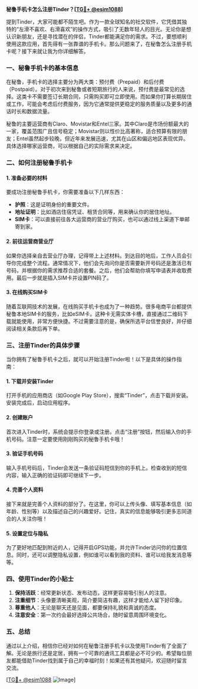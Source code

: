 **秘鲁手机卡怎么注册Tinder？[[TG💪+ @esim1088](https://t.me/s/esim1088)]**

提到Tinder，大家可能都不陌生吧。作为一款全球知名的社交软件，它凭借其独特的“左滑不喜欢、右滑喜欢”的操作方式，吸引了无数年轻人的目光。无论你是想认识新朋友，还是寻找潜在的伴侣，Tinder都能满足你的需求。不过，要想顺利使用这款应用，首先得有一张靠谱的手机卡。那么问题来了，在秘鲁怎么注册手机卡呢？接下来就让我为你详细解答。

### **一、秘鲁手机卡的基本信息**

在秘鲁，手机卡的选择主要分为两大类：预付费（Prepaid）和后付费（Postpaid）。对于初次来到秘鲁或者短期旅行的人来说，预付费是最常见的选择。这类卡不需要签订长期合同，只需购买即可立即使用。而如果你打算长期居住或工作，可能会考虑后付费服务，因为它通常提供更稳定的服务质量以及更多的通话时长和数据流量。

秘鲁的主要运营商有Claro、Movistar和Entel三家。其中Claro是市场份额最大的一家，覆盖范围广且信号稳定；Movistar则以性价比高著称，适合预算有限的朋友；Entel虽然起步较晚，但近年来发展迅速，尤其在山区和偏远地区表现优异。具体选择哪家运营商，可以根据自己的实际需求来决定。

### **二、如何注册秘鲁手机卡**

#### **1. 准备必要的材料**
要成功注册秘鲁手机卡，你需要准备以下几样东西：
- **护照**：这是证明身份的重要文件。
- **地址证明**：比如酒店住宿凭证、租赁合同等，用来确认你的居住地址。
- **SIM卡**：可以直接前往各大运营商的营业厅购买，也可以通过线上渠道下单邮寄到家。

#### **2. 前往运营商营业厅**
如果你选择亲自去营业厅办理，记得带上上述材料。到达目的地后，工作人员会引导你完成整个流程。通常情况下，他们会先询问你是否需要新开号码还是激活已有号码，并根据你的需求推荐合适的套餐。之后，他们会帮助你填写申请表并收取费用。最后一步就是插入SIM卡并设置PIN码了。

#### **3. 在线购买SIM卡**
随着互联网技术的发展，在线购买手机卡也成为了一种趋势。很多电商平台都提供秘鲁本地SIM卡的服务，比如eSIM卡。这种卡无需实体卡槽，直接通过二维码下载就能使用，非常方便快捷。不过需要注意的是，确保所选平台信誉良好，并仔细阅读相关条款后再下单。

### **三、注册Tinder的具体步骤**

当你拥有了秘鲁手机卡之后，就可以开始注册Tinder啦！以下是具体的操作指南：

#### **1. 下载并安装Tinder**
打开手机的应用商店（如Google Play Store），搜索“Tinder”，点击下载并安装。安装完成后，启动应用程序。

#### **2. 创建账户**
首次进入Tinder时，系统会提示你登录或注册。点击“注册”按钮，然后输入你的手机号码。注意一定要使用刚刚购买的秘鲁手机卡哦！

#### **3. 验证手机号码**
输入手机号码后，Tinder会发送一条验证码短信到你的手机上。检查收到的短信内容，输入正确的验证码即可继续下一步。

#### **4. 完善个人资料**
接下来就是完善个人资料的部分了。在这里，你可以上传头像、填写基本信息（如年龄、性别等）以及描述自己的兴趣爱好。记住，真实的信息能够吸引更多志同道合的人关注你哦！

#### **5. 设置定位与隐私**
为了更好地匹配到附近的人，记得开启GPS功能，并允许Tinder访问你的位置信息。同时，还可以调整隐私设置，例如谁可以看到我的资料、谁可以给我发消息等等。

### **四、使用Tinder的小贴士**

1. **保持活跃**：经常更新状态、发布动态，这样更容易吸引别人的注意。
2. **注重细节**：头像要清晰美观，简介要简洁有趣，这样才能给人留下好印象。
3. **尊重他人**：无论是聊天还是见面，都要保持礼貌和真诚的态度。
4. **注意安全**：第一次约会最好选择公共场合，随时留意周围环境变化。

### **五、总结**

通过以上介绍，相信你已经对如何在秘鲁注册手机卡以及使用Tinder有了全面了解。无论是旅行还是定居，拥有一个可靠的通讯工具都是必不可少的。希望每位朋友都能借助Tinder找到属于自己的幸福时刻！如果还有其他疑问，欢迎随时留言交流。

[[TG💪+ @esim1088](https://t.me/s/esim1088) ![Image](https://i.postimg.cc/4NQfJmqS/Snipaste-2025-05-13-00-14-12.png)]